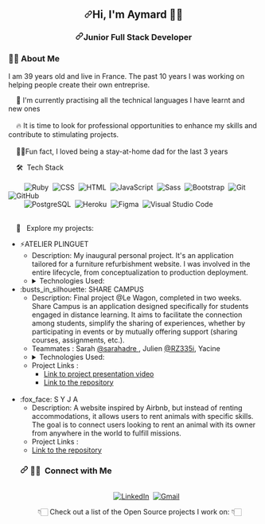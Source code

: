 <!--
**aymard2d/aymard2d** is a ✨ _special_ ✨ repository because its `README.md` (this file) appears on your GitHub profile.

Here are some ideas to get you started:

- 🔭 I’m currently working on ...
- 🌱 I’m currently learning ...
- 👯 I’m looking to collaborate on ...
- 🤔 I’m looking for help with ...
- 💬 Ask me about ...
- 📫 How to reach me: ...
- 😄 Pronouns: ...
- ⚡ Fun fact: ...
-->
<article class="markdown-body entry-content container-lg f5" itemprop="text"><h2 align="center" dir="auto"><a id="user-content-hi--im-gala" class="anchor" aria-hidden="true" tabindex="-1" href="#hi--im-gala"><svg class="octicon octicon-link" viewBox="0 0 16 16" version="1.1" width="16" height="16" aria-hidden="true"><path d="m7.775 3.275 1.25-1.25a3.5 3.5 0 1 1 4.95 4.95l-2.5 2.5a3.5 3.5 0 0 1-4.95 0 .751.751 0 0 1 .018-1.042.751.751 0 0 1 1.042-.018 1.998 1.998 0 0 0 2.83 0l2.5-2.5a2.002 2.002 0 0 0-2.83-2.83l-1.25 1.25a.751.751 0 0 1-1.042-.018.751.751 0 0 1-.018-1.042Zm-4.69 9.64a1.998 1.998 0 0 0 2.83 0l1.25-1.25a.751.751 0 0 1 1.042.018.751.751 0 0 1 .018 1.042l-1.25 1.25a3.5 3.5 0 1 1-4.95-4.95l2.5-2.5a3.5 3.5 0 0 1 4.95 0 .751.751 0 0 1-.018 1.042.751.751 0 0 1-1.042.018 1.998 1.998 0 0 0-2.83 0l-2.5 2.5a1.998 1.998 0 0 0 0 2.83Z"></path></svg></a>Hi, I'm Aymard 👋🏻</h2>
<h3 align="center" dir="auto"><a id="user-content-junior-full-stack-developer" class="anchor" aria-hidden="true" tabindex="-1" href="#junior-full-stack-developer"><svg class="octicon octicon-link" viewBox="0 0 16 16" version="1.1" width="16" height="16" aria-hidden="true"><path d="m7.775 3.275 1.25-1.25a3.5 3.5 0 1 1 4.95 4.95l-2.5 2.5a3.5 3.5 0 0 1-4.95 0 .751.751 0 0 1 .018-1.042.751.751 0 0 1 1.042-.018 1.998 1.998 0 0 0 2.83 0l2.5-2.5a2.002 2.002 0 0 0-2.83-2.83l-1.25 1.25a.751.751 0 0 1-1.042-.018.751.751 0 0 1-.018-1.042Zm-4.69 9.64a1.998 1.998 0 0 0 2.83 0l1.25-1.25a.751.751 0 0 1 1.042.018.751.751 0 0 1 .018 1.042l-1.25 1.25a3.5 3.5 0 1 1-4.95-4.95l2.5-2.5a3.5 3.5 0 0 1 4.95 0 .751.751 0 0 1-.018 1.042.751.751 0 0 1-1.042.018 1.998 1.998 0 0 0-2.83 0l-2.5 2.5a1.998 1.998 0 0 0 0 2.83Z"></path></svg></a>Junior Full Stack Developer</h3>
<h3>👩‍💻&nbsp;About Me</h3>
<!-- Description -->
<p>I am 39 years old and live in France. The past 10 years I was working on helping people create their own entreprise.</p>
<!-- Short sentences -->

<p align="left" dir="auto">
&nbsp;&nbsp;&nbsp;&nbsp;🌱 I'm currently practising all the technical languages I have learnt and new ones
<br>
<br>
&nbsp;&nbsp;&nbsp;&nbsp;🔥 It is time to look for professional opportunities to enhance my skills and contribute to stimulating projects.
<br>
<br>
&nbsp;&nbsp;&nbsp;&nbsp;👨‍⚕️Fun fact, I loved being a stay-at-home dad for the last 3 years 

&nbsp;&nbsp;&nbsp;&nbsp;🛠 &nbsp;Tech Stack 
<br>
<br>
  &nbsp;&nbsp;&nbsp;&nbsp;&nbsp;&nbsp;&nbsp;&nbsp;![Ruby](https://img.shields.io/badge/Ruby-CC342D?style=for-the-badge&logo=ruby&logoColor=white)&nbsp;
  ![CSS](https://img.shields.io/badge/CSS-1572B6?style=for-the-badge&logo=css3&logoColor=white)&nbsp;
  ![HTML](https://img.shields.io/badge/HTML-E34F26?style=for-the-badge&logo=html5&logoColor=white)&nbsp;
  ![JavaScript](https://img.shields.io/badge/JavaScript-F7DF1E?style=for-the-badge&logo=javascript&logoColor=black)&nbsp;
  ![Sass](https://img.shields.io/badge/Sass-CC6699?style=for-the-badge&logo=sass&logoColor=white)&nbsp;
  ![Bootstrap](https://img.shields.io/badge/Bootstrap-563D7C?style=for-the-badge&logo=bootstrap&logoColor=white)&nbsp;
  ![Git](https://img.shields.io/badge/Git-F05032?style=for-the-badge&logo=git&logoColor=white)&nbsp;
  ![GitHub](https://img.shields.io/badge/GitHub-181717?style=for-the-badge&logo=github&logoColor=white)&nbsp;
  <br>
  &nbsp;&nbsp;&nbsp;&nbsp;&nbsp;&nbsp;&nbsp;&nbsp;![PostgreSQL](https://img.shields.io/badge/PostgreSQL-336791?style=for-the-badge&logo=postgresql&logoColor=white)&nbsp;
  ![Heroku](https://img.shields.io/badge/Heroku-430098?style=for-the-badge&logo=heroku&logoColor=white)&nbsp;
  ![Figma](https://img.shields.io/badge/Figma-F24E1E?style=for-the-badge&logo=figma&logoColor=white)&nbsp;
  ![Visual Studio Code](https://img.shields.io/badge/Visual%20Studio%20Code-007ACC?style=for-the-badge&logo=visual-studio-code&logoColor=white)
  <br>
  <br>

&nbsp;&nbsp;&nbsp;&nbsp;🚧 &nbsp; Explore my projects:
<br>
  <ul>
    <li>⚡ATELIER PLINGUET</a>
    <ul>
      <li>
       Description: My inaugural personal project. It's an application tailored for a furniture refurbishment website. I was involved in the entire lifecycle, from conceptualization to production deployment.
      </li>
      <li><details><summary>Technologies Used:</summary>     
         <ul>
            <li>Ruby on Rails </li> <li>PostgreSQL</li> <li>Javascript</li> <li>Cloudinary</li> <li>Devise</li> <li>ActionCable</li> <li>Heroku</li> <li>Figma</li>            
          </ul>
        <li>Project Links :</li>    
          <ul> 
            <li>
              <a href="https://www.atelier-plinguet.fr"> Link to project presentation video </a>
            </li>
          </ul>
        </ul>
        </li>
        <li>
        :busts_in_silhouette:&nbsp;SHARE CAMPUS
          <ul>
            <li>
               Description: Final project @Le Wagon, completed in two weeks. Share Campus is an application designed specifically for students engaged in distance learning. It                    aims to facilitate the connection among students, simplify the sharing of experiences, whether by participating in events or by mutually offering support (sharing courses, assignments, etc.).
            </li>
            <li>
              Teammates : Sarah <a href= "https://github.com/sarahadre"> @sarahadre </a> , Julien <a href="https://github.com/RZ335i"> @RZ335i</a>, Yacine
            </li>
            <li> <details><summary>Technologies Used:</summary>     
               <ul>
                  <li>Ruby on Rails </li> <li>PostgreSQL</li> <li>Javascript</li> <li>Cloudinary</li> <li>Devise</li> <li>ActionCable</li> <li>Heroku</li> <li>Figma</li>            
              </ul>
            </details></li>
            <li>
              Project Links :
              <ul> 
               <li>
                 <a href="https://www.youtube.com/watch?v=nUlu_WYCTY4&ab_channel=LeWagon"> Link to project presentation video </a>
               </li> 
               <li><a href="https://github.com/aymard2d/share-campus"> Link to the repository</a></li>
              </ul>
            </li>
          </ul> 
           </li>
        <br>
           <li>
           	:fox_face:&nbsp;S Y J A
          <ul>
            <li>
               Description: A website inspired by Airbnb, but instead of renting accommodations, it allows users to rent animals with specific skills. The goal is to connect users                 looking to rent an animal with its owner from anywhere in the world to fulfill missions.
            </li>
            <li>
              Project Links : 
              <li><a href="https://github.com/aymard2d/_best_biche_eu"> Link to the repository </a></li>
            </li>
           </li>  
        </ul>
<!-- Contact-me -->
<h3 align="left" dir="auto"><a id="user-content-connect-with-me" class="anchor" aria-hidden="true" tabindex="-1" href="#connect-with-me"><svg class="octicon octicon-link" viewBox="0 0 16 16" version="1.1" width="16" height="16" aria-hidden="true"><path d="m7.775 3.275 1.25-1.25a3.5 3.5 0 1 1 4.95 4.95l-2.5 2.5a3.5 3.5 0 0 1-4.95 0 .751.751 0 0 1 .018-1.042.751.751 0 0 1 1.042-.018 1.998 1.998 0 0 0 2.83 0l2.5-2.5a2.002 2.002 0 0 0-2.83-2.83l-1.25 1.25a.751.751 0 0 1-1.042-.018.751.751 0 0 1-.018-1.042Zm-4.69 9.64a1.998 1.998 0 0 0 2.83 0l1.25-1.25a.751.751 0 0 1 1.042.018.751.751 0 0 1 .018 1.042l-1.25 1.25a3.5 3.5 0 1 1-4.95-4.95l2.5-2.5a3.5 3.5 0 0 1 4.95 0 .751.751 0 0 1-.018 1.042.751.751 0 0 1-1.042.018 1.998 1.998 0 0 0-2.83 0l-2.5 2.5a1.998 1.998 0 0 0 0 2.83Z"></path></svg></a>
🤝🏻 &nbsp;Connect with Me</h3>
<p align="left" dir="auto">
<p align="center">
<br>
&nbsp;&nbsp;&nbsp;&nbsp;&nbsp;&nbsp;&nbsp;&nbsp;<a href="https://www.linkedin.com/in/a2d/"><img src="https://img.shields.io/badge/a2d%20André-%230077B5.svg?&style=for-the-badge&logo=linkedin&logoColor=white" alt="LinkedIn" /></a>&nbsp;
<a href="mailto:aymard.de.dieu@gmail.com?subject=Hola%20Sumanth"><img src="https://img.shields.io/badge/aymard.de.dieu@gmail.com-%23D14836.svg?&style=for-the-badge&logo=gmail&logoColor=white" alt="Gmail"/></a>&nbsp;
</p>
<p align="center">
👇🏻 Check out a list of the Open Source projects I work on: 👇🏻
</p>

